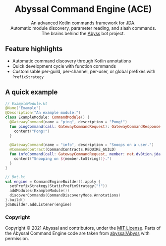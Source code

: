 <div align="center">

# Abyssal Command Engine (ACE)
An advanced Kotlin commands framework for [JDA](https://github.com/DV8FromTheWorld/JDA).  
Automatic module discovery, parameter reading, and slash commands.  
The brains behind the [Abyss](https://github.com/abyssal/abyss) bot project.

</div>

## Feature highlights
- Automatic command discovery through Kotlin annotations
- Quick development cycle with function commands
- Customisable per-guild, per-channel, per-user, or global prefixes with `PrefixStrategy`

## A quick example
```kt
// ExampleModule.kt
@Name("Example")
@Description("An example module.")
class ExampleModule: CommandModule() {
  @GatewayCommand(name = "ping", description = "Pong!")
  fun pingCommand(call: GatewayCommandRequest): GatewayCommandResponse = respond {
    content("Pong!")
  }
  
  @GatewayCommand(name = "info", description = "Snoops on a user.")
  @CommandContract(CommandContracts.REQUIRE_GUILD)
  fun infoCommand(call: GatewayCommandRequest, member: net.dv8tion.jda.api.entities.Member) = respond {
    content("Snooping on ${member.toString()}.")
  }
}

// Bot.kt
val engine = CommandEngineBuilder().apply {
  setPrefixStrategy(StaticPrefixStrategy("!"))
  addModules(ExampleModule())
  discoverCommands(CommandDiscoveryMode.Annotations)
}.build()
jdaBuilder.addListener(engine)
```

### Copyright
Copyright &copy; 2021 Abyssal and contributors, under the [MIT License](LICENSE.md).
Parts of the Abyssal Command Engine code are taken from [abyssal/Abyss](https://github.com/abyssal/abyss) with permission.
